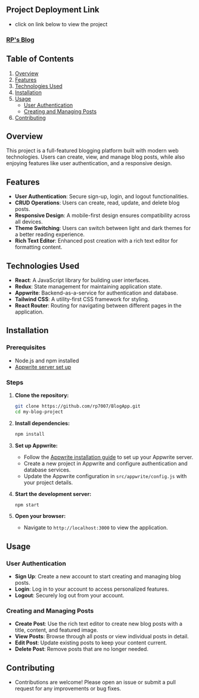 ## Project Deployment Link
- click on link below to view the project
### <a href="https://rpcblog.netlify.app/" target="_blank">RP's Blog<a/>

## Table of Contents

1. [Overview](#overview)
2. [Features](#features)
3. [Technologies Used](#technologies-used)
4. [Installation](#installation)
5. [Usage](#usage)
    - [User Authentication](#user-authentication)
    - [Creating and Managing Posts](#creating-and-managing-posts)
6. [Contributing](#contributing)

## Overview

This project is a full-featured blogging platform built with modern web technologies. Users can create, view, and manage blog posts, while also enjoying features like user authentication, and a responsive design.

## Features

- **User Authentication**: Secure sign-up, login, and logout functionalities.
- **CRUD Operations**: Users can create, read, update, and delete blog posts.
- **Responsive Design**: A mobile-first design ensures compatibility across all devices.
- **Theme Switching**: Users can switch between light and dark themes for a better reading experience.
- **Rich Text Editor**: Enhanced post creation with a rich text editor for formatting content.

## Technologies Used

- **React**: A JavaScript library for building user interfaces.
- **Redux**: State management for maintaining application state.
- **Appwrite**: Backend-as-a-service for authentication and database.
- **Tailwind CSS**: A utility-first CSS framework for styling.
- **React Router**: Routing for navigating between different pages in the application.

## Installation

### Prerequisites

- Node.js and npm installed
- <a href="https://appwrite.io/docs/installation" target="_blank">Appwrite server set up</a>

### Steps

1. **Clone the repository:**

    ```bash
    git clone https://github.com/rp7007/BlogApp.git
    cd my-blog-project
    ```

2. **Install dependencies:**

    ```bash
    npm install
    ```

3. **Set up Appwrite:**
    - Follow the <a href="https://appwrite.io/docs/installation" target="_blank">Appwrite installation guide</a> to set up your Appwrite server.
    - Create a new project in Appwrite and configure authentication and database services.
    - Update the Appwrite configuration in `src/appwrite/config.js` with your project details.

4. **Start the development server:**

    ```bash
    npm start
    ```

5. **Open your browser:**
    - Navigate to `http://localhost:3000` to view the application.

## Usage

### User Authentication

- **Sign Up**: Create a new account to start creating and managing blog posts.
- **Login**: Log in to your account to access personalized features.
- **Logout**: Securely log out from your account.

### Creating and Managing Posts

- **Create Post**: Use the rich text editor to create new blog posts with a title, content, and featured image.
- **View Posts**: Browse through all posts or view individual posts in detail.
- **Edit Post**: Update existing posts to keep your content current.
- **Delete Post**: Remove posts that are no longer needed.

## Contributing
- Contributions are welcome! Please open an issue or submit a pull request for any improvements or bug fixes.
